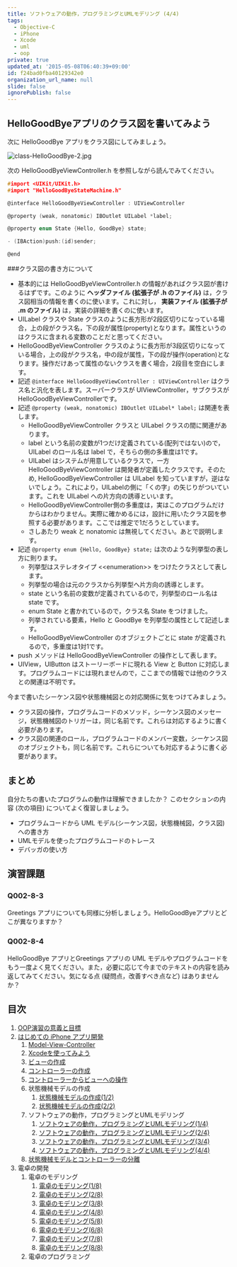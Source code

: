 ```yaml
---
title: ソフトウェアの動作，プログラミングとUMLモデリング (4/4)
tags:
  - Objective-C
  - iPhone
  - Xcode
  - uml
  - oop
private: true
updated_at: '2015-05-08T06:40:39+09:00'
id: f24bad0fba40129342e0
organization_url_name: null
slide: false
ignorePublish: false
---
```


## HelloGoodByeアプリのクラス図を書いてみよう

次に HelloGoodBye アプリをクラス図にしてみましょう。

![class-HelloGoodBye-2.jpg](https://qiita-image-store.s3.amazonaws.com/0/55223/b1ea6492-2251-908f-e712-1f4336b2b799.jpeg "class-HelloGoodBye-2.jpg")

次の HelloGoodByeViewController.h を参照しながら読んでみてください。

```objective-c:HelloGoodByeViewController.h
#import <UIKit/UIKit.h>
#import "HelloGoodByeStateMachine.h"

@interface HelloGoodByeViewController : UIViewController

@property (weak, nonatomic) IBOutlet UILabel *label;

@property enum State {Hello, GoodBye} state;

- (IBAction)push:(id)sender;

@end
```


###クラス図の書き方について
* 基本的には HelloGoodByeViewController.h の情報があればクラス図が書けるはずです。このように **ヘッダファイル (拡張子が .h のファイル)** は，クラス図相当の情報を書くのに使います。これに対し， **実装ファイル (拡張子が .m のファイル)** は，実装の詳細を書くのに使います。
* UILabel クラスや State クラスのように長方形が2段区切りになっている場合，上の段がクラス名，下の段が属性(property)となります。属性というのはクラスに含まれる変数のことだと思ってください。
* HelloGoodByeViewController クラスのように長方形が3段区切りになっている場合，上の段がクラス名，中の段が属性，下の段が操作(operation)となります。操作だけあって属性のないクラスを書く場合，2段目を空白にします。
* 記述 ```@interface HelloGoodByeViewController : UIViewController``` はクラス名と汎化を表します。スーパークラスが UIViewController，サブクラスがHelloGoodByeViewControllerです。
* 記述 ```@property (weak, nonatomic) IBOutlet UILabel* label;``` は関連を表します。
	* HelloGoodByeViewController クラスと UILabel クラスの間に関連があります。
	* label という名前の変数が1つだけ定義されている(配列ではない)ので，UILabel のロール名は label で，そちらの側の多重度は1です。
	* UILabel はシステムが用意しているクラスで，一方 HelloGoodByeViewController は開発者が定義したクラスです。そのため, HelloGoodByeViewController は UILabel を知っていますが，逆はないでしょう。これにより，UILabelの側に「くの字」の矢じりがついています。これを UILabel への片方向の誘導といいます。
	* HelloGoodByeViewController側の多重度は，実はこのプログラムだけからはわかりません。実際に確かめるには，設計に用いたクラス図を参照する必要があります。ここでは推定で1だろうとしています。
	* さしあたり weak と nonatomic は無視してください。あとで説明します。
* 記述 ```@property enum {Hello, GoodBye} state;``` は次のような列挙型の表し方に則ります。
	* 列挙型はステレオタイプ &lt;&lt;enumeration&gt;&gt; をつけたクラスとして表します。
	* 列挙型の場合は元のクラスから列挙型へ片方向の誘導とします。
	* state という名前の変数が定義されているので，列挙型のロール名は state です。
	* enum State と書かれているので，クラス名 State をつけました。
	* 列挙されている要素，Hello と GoodBye を列挙型の属性として記述します。
	* HelloGoodByeViewController のオブジェクトごとに state が定義されるので，多重度は1対1です。
* push メソッドは HelloGoodByeViewController の操作として表します。
* UIView，UIButton はストーリーボードに現れる View と Button に対応します。プログラムコードには現れませんので，ここまでの情報では他のクラスとの関連は不明です。

今まで書いたシーケンス図や状態機械図との対応関係に気をつけてみましょう。
* クラス図の操作，プログラムコードのメソッド，シーケンス図のメッセージ，状態機械図のトリガーは，同じ名前です。これらは対応するように書く必要があります。
* クラス図の関連のロール，プログラムコードのメンバー変数，シーケンス図のオブジェクトも，同じ名前です。これらについても対応するように書く必要があります。

## まとめ
自分たちの書いたプログラムの動作は理解できましたか？ このセクションの内容 (次の項目) についてよく復習しましょう。

* プログラムコードから UML モデル(シーケンス図，状態機械図，クラス図)への書き方
* UMLモデルを使ったプログラムコードのトレース
* デバッガの使い方

## 演習課題
### Q002-8-3　
Greetings アプリについても同様に分析しましょう。HelloGoodByeアプリとどこが異なりますか？
### Q002-8-4　
HelloGoodBye アプリとGreetings アプリの UML モデルやプログラムコードをもう一度よく見てください。また，必要に応じて今までのテキストの内容を読み返してみてください。気になる点 (疑問点，改善すべき点など) はありませんか？ 

## 目次

1. [OOP演習の意義と目標](http://qiita.com/zacky1972/private/193e194cae1fe28b8dc2)
2. [はじめての iPhone アプリ開発](http://qiita.com/zacky1972/private/51765b58b7843758e85c)
	1. [Model-View-Controller](http://qiita.com/zacky1972/private/23af9b1e8f8b9e026b22)
	2. [Xcodeを使ってみよう](http://qiita.com/zacky1972/private/8c7b732e3505d4313e6c)
	3. [ビューの作成](http://qiita.com/zacky1972/private/d23a0c06d5c967fc225f)
	4. [コントローラーの作成](http://qiita.com/zacky1972/private/1a87638b8ac389fc5e29)
	5. [コントローラーからビューへの操作](http://qiita.com/zacky1972/private/7eb1a401fb459aa0078a)
	6. 状態機械モデルの作成
		1. [状態機械モデルの作成(1/2)](http://qiita.com/zacky1972/private/0413c332b1950284c889)
		2. [状態機械モデルの作成(2/2)](http://qiita.com/zacky1972/private/252050ecb1613ae845d2)
	7. ソフトウェアの動作，プログラミングとUMLモデリング
		1. [ソフトウェアの動作，プログラミングとUMLモデリング(1/4)](http://qiita.com/zacky1972/private/b9d474bba26f2a5ef87f)
		2. [ソフトウェアの動作，プログラミングとUMLモデリング(2/4)](http://qiita.com/zacky1972/private/a401b36612ea44a65192)
		3. [ソフトウェアの動作，プログラミングとUMLモデリング(3/4)](http://qiita.com/zacky1972/private/143296989fd8836d5f71)
		4. [ソフトウェアの動作，プログラミングとUMLモデリング(4/4)](http://qiita.com/zacky1972/private/f24bad0fba40129342e0)
	8. [状態機械モデルとコントローラーの分離](http://qiita.com/zacky1972/private/1986b8c3aec9d1356d83)
3. 電卓の開発
	1. 電卓のモデリング
		1. [電卓のモデリング(1/8)](http://qiita.com/zacky1972/private/aa39be058c86ea8a2373)
		2. [電卓のモデリング(2/8)](http://qiita.com/zacky1972/private/4c4560214c1cc2d40ae5)
		3. [電卓のモデリング(3/8)](http://qiita.com/zacky1972/private/a01c6023415935a4b6b4)
		4. [電卓のモデリング(4/8)](http://qiita.com/zacky1972/private/833d4a81695db93404db)
		5. [電卓のモデリング(5/8)](http://qiita.com/zacky1972/private/f55ba97d5de5576d39dc)
		6. [電卓のモデリング(6/8)](http://qiita.com/zacky1972/private/744e7939458de50b50fa)
		7. [電卓のモデリング(7/8)](http://qiita.com/zacky1972/private/c1ad11537201cfbadc64)
		8. [電卓のモデリング(8/8)](http://qiita.com/zacky1972/private/375479a7f4c02ebfb9e9)
	2. 電卓のプログラミング
